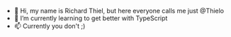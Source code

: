 - 👋 Hi, my name is Richard Thiel, but here everyone calls me just @Thielo
- 🌱 I’m currently learning to get better with TypeScript
- 📫 Currently you don't ;) 
